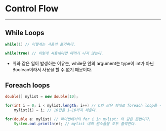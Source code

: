 # Control Flow
---
## While Loops
```java
while(1) // 이렇게는 사용이 불가하다.

while(true) // 이렇게 사용해야만 에러가 나지 않는다.
```
- 위와 같은 일이 발생하는 이유는, while문 안의 argument는 type이 int가 아닌 Boolean이라서 사용을 할 수 없기 때문이다.

## Foreach loops
```java
double[] mylist = new double[10];

for(int i = 0; i < mylist.length; i++) // C와 같은 형태로 foreach loop를 구현한다.
    mylist[i] = i; // 10칸을 1~10까지 채운다.

for(double e: mylist) // 파이썬에서의 for i in mylist: 와 같은 문법이다.
    System.out.println(e); // mylist 내의 원소들을 모두 출력한다.
```
